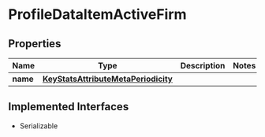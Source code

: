 

# ProfileDataItemActiveFirm


## Properties

Name | Type | Description | Notes
------------ | ------------- | ------------- | -------------
**name** | [**KeyStatsAttributeMetaPeriodicity**](KeyStatsAttributeMetaPeriodicity.md) |  | 


## Implemented Interfaces

* Serializable


